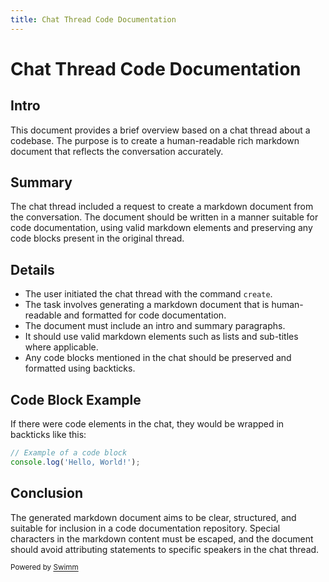 ```yaml
---
title: Chat Thread Code Documentation
---
```

# Chat Thread Code Documentation

## Intro

This document provides a brief overview based on a chat thread about a codebase. The purpose is to create a human-readable rich markdown document that reflects the conversation accurately.

## Summary

The chat thread included a request to create a markdown document from the conversation. The document should be written in a manner suitable for code documentation, using valid markdown elements and preserving any code blocks present in the original thread.

## Details

- The user initiated the chat thread with the command `create`.
- The task involves generating a markdown document that is human-readable and formatted for code documentation.
- The document must include an intro and summary paragraphs.
- It should use valid markdown elements such as lists and sub-titles where applicable.
- Any code blocks mentioned in the chat should be preserved and formatted using backticks.

## Code Block Example

If there were code elements in the chat, they would be wrapped in backticks like this:

```javascript
// Example of a code block
console.log('Hello, World!');
```

## Conclusion

The generated markdown document aims to be clear, structured, and suitable for inclusion in a code documentation repository. Special characters in the markdown content must be escaped, and the document should avoid attributing statements to specific speakers in the chat thread.

<SwmMeta version="3.0.0"><sup>Powered by [Swimm](https://app.swimm.io/)</sup></SwmMeta>
